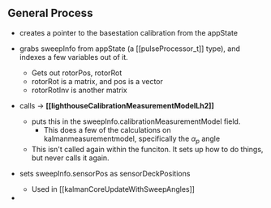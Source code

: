 ## General Process
- creates a pointer to the basestation calibration from the appState 
- grabs sweepInfo from appState (a [[pulseProcessor_t]] type), and indexes a few variables out of it. 
	- Gets out rotorPos, rotorRot
	- rotorRot is a matrix, and pos is a vector
	- rotorRotInv is another matrix


- calls -> **[[lighthouseCalibrationMeasurementModelLh2]]** 
	- puts this in the sweepInfo.calibrationMeasurementModel field. 
		- This does a few of the calculations on kalmanmeasurementmodel, specifically the $\alpha_p$ angle
	- This isn't called again within the funciton. It sets up how to do things, but never calls it again. 
- sets sweepInfo.sensorPos as sensorDeckPositions
	- Used in [[kalmanCoreUpdateWithSweepAngles]]
- 